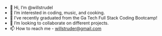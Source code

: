 - 👋 Hi, I’m @willstrudel
- 👀 I’m interested in coding, music, and cooking.
- 🌱 I’ve recently graduated from the Ga Tech Full Stack Coding Bootcamp!
- 💞️ I’m looking to collaborate on different projects. 
- 📫 How to reach me - willstruder@gmail.com

<!---
willstrudel/willstrudel is a ✨ special ✨ repository because its `README.md` (this file) appears on your GitHub profile.
You can click the Preview link to take a look at your changes.
--->
